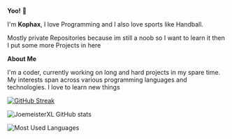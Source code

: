 **Yoo!** 👋

I'm **Kophax**, I love Programming and I also love sports like Handball.

Mostly private Repositories because im still a noob so I want to learn it then I put some more Projects in here



****About Me****

I'm a coder, currently working on long and hard projects in my spare time. My interests span across various programming languages and technologies. I love to learn new things



<a href="https://git.io/streak-stats"><img src="https://github-readme-streak-stats-eight.vercel.app?user=JoemeisterXL&theme=dark" alt="GitHub Streak" /></a>

![JoemeisterXL GitHub stats](https://github-readme-stats.vercel.app/api?username=JoemeisterXL&show_icons=true&hide=contribs,prs&cache_seconds=86400&theme=github_dark_dimmed)

![Most Used Languages](https://github-readme-stats.vercel.app/api/top-langs/?username=JoemeisterXL&layout=compact&theme=dark)
<!--
**JoemeisterXL/JoemeisterXL** is a ✨ _special_ ✨ repository because its `README.md` (this file) appears on your GitHub profile.

Here are some ideas to get you started:

- 🔭 I’m currently working on ...
- 🌱 I’m currently learning ...
- 👯 I’m looking to collaborate on ...
- 🤔 I’m looking for help with ...
- 💬 Ask me about ...
- 📫 How to reach me: ...
- 😄 Pronouns: ...
- ⚡ Fun fact: ...
-->

